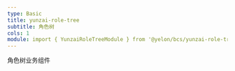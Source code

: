 ```yaml
---
type: Basic
title: yunzai-role-tree
subtitle: 角色树
cols: 1
module: import { YunzaiRoleTreeModule } from '@yelon/bcs/yunzai-role-tree';
---
```


角色树业务组件

